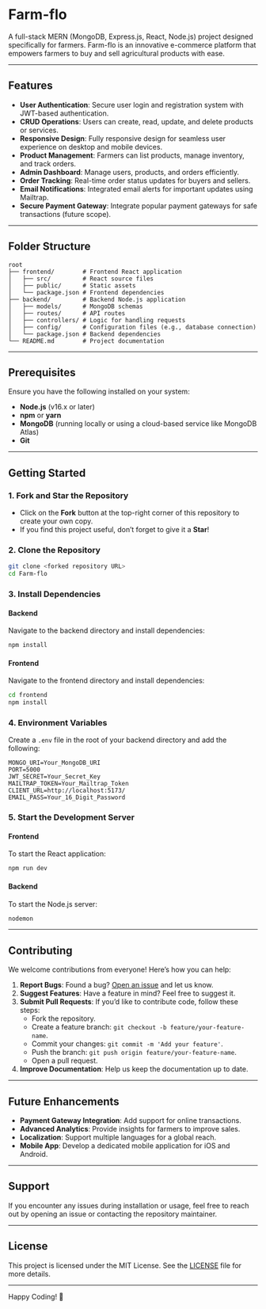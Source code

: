 # Farm-flo

A full-stack MERN (MongoDB, Express.js, React, Node.js) project designed specifically for farmers. Farm-flo is an innovative e-commerce platform that empowers farmers to buy and sell agricultural products with ease.

---

## Features

- **User Authentication**: Secure user login and registration system with JWT-based authentication.
- **CRUD Operations**: Users can create, read, update, and delete products or services.
- **Responsive Design**: Fully responsive design for seamless user experience on desktop and mobile devices.
- **Product Management**: Farmers can list products, manage inventory, and track orders.
- **Admin Dashboard**: Manage users, products, and orders efficiently.
- **Order Tracking**: Real-time order status updates for buyers and sellers.
- **Email Notifications**: Integrated email alerts for important updates using Mailtrap.
- **Secure Payment Gateway**: Integrate popular payment gateways for safe transactions (future scope).

---

## Folder Structure

```
root
├── frontend/        # Frontend React application
│   ├── src/         # React source files
│   ├── public/      # Static assets
│   └── package.json # Frontend dependencies
├── backend/         # Backend Node.js application
│   ├── models/      # MongoDB schemas
│   ├── routes/      # API routes
│   ├── controllers/ # Logic for handling requests
│   ├── config/      # Configuration files (e.g., database connection)
│   └── package.json # Backend dependencies
└── README.md        # Project documentation
```

---

## Prerequisites

Ensure you have the following installed on your system:

- **Node.js** (v16.x or later)
- **npm** or **yarn**
- **MongoDB** (running locally or using a cloud-based service like MongoDB Atlas)
- **Git**

---

## Getting Started

### 1. Fork and Star the Repository
- Click on the **Fork** button at the top-right corner of this repository to create your own copy.
- If you find this project useful, don’t forget to give it a **Star**!

### 2. Clone the Repository
```bash
git clone <forked repository URL>
cd Farm-flo
```

### 3. Install Dependencies

#### Backend
Navigate to the backend directory and install dependencies:
```bash
npm install
```

#### Frontend
Navigate to the frontend directory and install dependencies:
```bash
cd frontend
npm install
```

### 4. Environment Variables
Create a `.env` file in the root of your backend directory and add the following:
```
MONGO_URI=Your_MongoDB_URI
PORT=5000
JWT_SECRET=Your_Secret_Key
MAILTRAP_TOKEN=Your_Mailtrap_Token
CLIENT_URL=http://localhost:5173/
EMAIL_PASS=Your_16_Digit_Password
```

### 5. Start the Development Server

#### Frontend
To start the React application:
```bash
npm run dev
```

#### Backend
To start the Node.js server:
```bash
nodemon
```

---

## Contributing

We welcome contributions from everyone! Here’s how you can help:

1. **Report Bugs**: Found a bug? [Open an issue](https://github.com/desujoy/kushiro/issues) and let us know.
2. **Suggest Features**: Have a feature in mind? Feel free to suggest it.
3. **Submit Pull Requests**: If you’d like to contribute code, follow these steps:
    - Fork the repository.
    - Create a feature branch: `git checkout -b feature/your-feature-name`.
    - Commit your changes: `git commit -m 'Add your feature'`.
    - Push the branch: `git push origin feature/your-feature-name`.
    - Open a pull request.
4. **Improve Documentation**: Help us keep the documentation up to date.

---

## Future Enhancements

- **Payment Gateway Integration**: Add support for online transactions.
- **Advanced Analytics**: Provide insights for farmers to improve sales.
- **Localization**: Support multiple languages for a global reach.
- **Mobile App**: Develop a dedicated mobile application for iOS and Android.

---

## Support

If you encounter any issues during installation or usage, feel free to reach out by opening an issue or contacting the repository maintainer.

---

## License

This project is licensed under the MIT License. See the [LICENSE](LICENSE) file for more details.

---

Happy Coding! :seedling:

